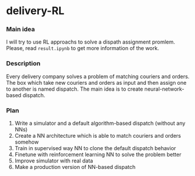 # delivery-RL
### Main idea
I will try to use RL approachs to solve a dispath assignment promlem.
Please, read `result.ipynb` to get more information of the work.
### Description
Every delivery company solves a problem of matching couriers and orders. The box which take new couriers and orders as input and then assign one to another is named dispatch.
The main idea is to create neural-network-based dispatch.
### Plan
1. Write a simulator and a default algorithm-based dispatch (without any NNs)
2. Create a NN architecture which is able to match couriers and orders somehow
3. Train in supervised way NN to clone the default dispatch behavior
4. Finetune with reinforcement learning NN to solve the problem better
5. Improve simulator with real data 
6. Make a production version of NN-based dispatch



